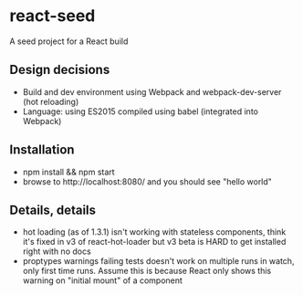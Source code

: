 # react-seed

A seed project for a React build

## Design decisions

 * Build and dev environment using Webpack and webpack-dev-server (hot reloading)
 * Language: using ES2015 compiled using babel (integrated into Webpack)

## Installation

 * npm install && npm start
 * browse to http://localhost:8080/ and you should see "hello world"

## Details, details

 * hot loading (as of 1.3.1) isn't working with stateless components, think it's fixed in v3 of react-hot-loader but v3 beta is HARD to get installed right with no docs
 * proptypes warnings failing tests doesn't work on multiple runs in watch, only first time runs. Assume this is because React only shows this warning on "initial mount" of a component
